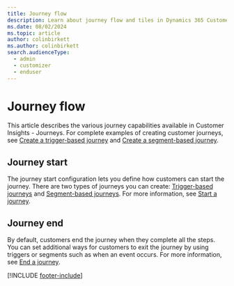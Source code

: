 ```yaml
---
title: Journey flow
description: Learn about journey flow and tiles in Dynamics 365 Customer Insights - Journeys.
ms.date: 08/02/2024
ms.topic: article
author: colinbirkett
ms.author: colinbirkett
search.audienceType: 
  - admin
  - customizer
  - enduser
---
```


# Journey flow

This article describes the various journey capabilities available in Customer Insights - Journeys. For complete examples of creating customer journeys, see [Create a trigger-based journey](real-time-marketing-trigger-based-journey.md) and [Create a segment-based journey](real-time-marketing-segment-based-journey.md).

## Journey start

The journey start configuration lets you define how customers can start the journey. There are two types of journeys you can create: [Trigger-based journeys](journey-start.md#trigger-based-journey) and [Segment-based journeys](journey-start.md#segment-based-journey). For more information, see [Start a journey](journey-start.md).

## Journey end

By default, customers end the journey when they complete all the steps. You can set additional ways for customers to exit the journey by using triggers or segments such as when an event occurs. For more information, see [End a journey](journey-end.md).

[!INCLUDE [footer-include](./includes/footer-banner.md)]
